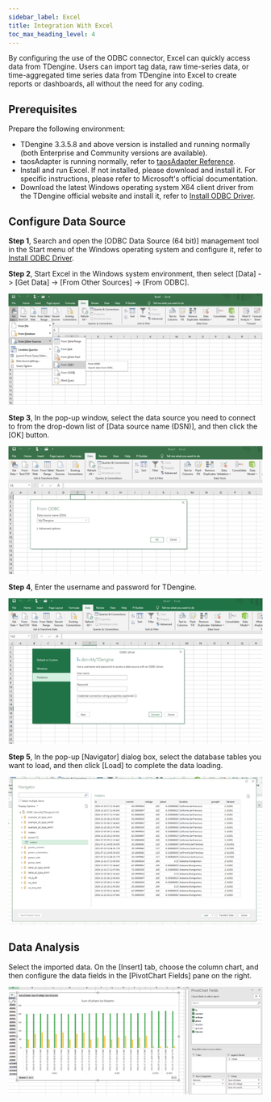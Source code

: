 ```yaml
---
sidebar_label: Excel
title: Integration With Excel
toc_max_heading_level: 4
---
```


 By configuring the use of the ODBC connector, Excel can quickly access data from TDengine. Users can import tag data, raw time-series data, or time-aggregated time series data from TDengine into Excel to create reports or dashboards, all without the need for any coding.

## Prerequisites

Prepare the following environment:

- TDengine 3.3.5.8 and above version is installed and running normally (both Enterprise and Community versions are available).
- taosAdapter is running normally, refer to [taosAdapter Reference](../../../tdengine-reference/components/taosadapter/).
- Install and run Excel. If not installed, please download and install it. For specific instructions, please refer to Microsoft's official documentation.
- Download the latest Windows operating system X64 client driver from the TDengine official website and install it, refer to [Install ODBC Driver](../../../tdengine-reference/client-libraries/odbc/#Installation).

## Configure Data Source

**Step 1**, Search and open the [ODBC Data Source (64 bit)] management tool in the Start menu of the Windows operating system and configure it, refer to [Install ODBC Driver](../../../tdengine-reference/client-libraries/odbc/#Installation).
  
**Step 2**, Start Excel in the Windows system environment, then select [Data] -> [Get Data] -> [From Other Sources] -> [From ODBC].   

![excel-odbc](./excel/odbc-menu.jpg) 

**Step 3**, In the pop-up window, select the data source you need to connect to from the drop-down list of [Data source name (DSN)], and then click the [OK] button.  

![excel-odbc](./excel/odbc-select.jpg) 

**Step 4**, Enter the username and password for TDengine. 

![excel-odbc](./excel/odbc-config.jpg) 

**Step 5**, In the pop-up [Navigator] dialog box, select the database tables you want to load, and then click [Load] to complete the data loading. 

![excel-odbc](./excel/odbc-load.jpg)

## Data Analysis

Select the imported data. On the [Insert] tab, choose the column chart, and then configure the data fields in the [PivotChart Fields] pane on the right.

![excel-odbc](./excel/odbc-data.jpg)
